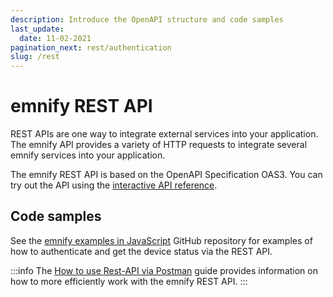 ```yaml
---
description: Introduce the OpenAPI structure and code samples
last_update: 
  date: 11-02-2021
pagination_next: rest/authentication
slug: /rest
---
```


# emnify REST API

REST APIs are one way to integrate external services into your application.
The emnify API provides a variety of HTTP requests to integrate several emnify services into your application.

The emnify REST API is based on the OpenAPI Specification OAS3.
You can try out the API using the [interactive API reference](https://cdn.emnify.net/api/doc/swagger.html).

## Code samples

See the [emnify examples in JavaScript](https://github.com/emnify/API_Examples_JS) GitHub repository for examples of how to authenticate and get the device status via the REST API.

:::info
The [How to use Rest-API via Postman](https://www.emnify.com/developer-blog/postman-emnify-api) guide provides information on how to more efficiently work with the emnify REST API.
:::
